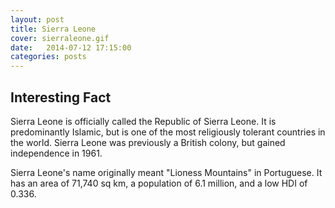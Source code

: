 ```yaml
---
layout: post
title: Sierra Leone
cover: sierraleone.gif
date:   2014-07-12 17:15:00
categories: posts
---
```


## Interesting Fact

Sierra Leone is officially called the Republic of Sierra Leone. It is predominantly Islamic, but is one of the most religiously tolerant  countries in the world. Sierra Leone was previously a British colony, but gained independence in 1961.

Sierra Leone's name originally meant "Lioness Mountains" in Portuguese. It has an area of 71,740 sq km, a population of 6.1 million, and a low HDI of 0.336. 